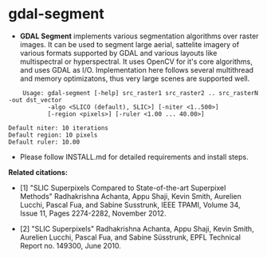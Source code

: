 # gdal-segment

 * **GDAL Segment** implements various segmentation algorithms over raster images. It can
be used to segment large aerial, sattelite imagery of various formats supported by GDAL and
various layouts like multispectral or hyperspectral. It uses OpenCV for it's core algorithms,
and uses GDAL as I/O. Implementation here follows several multithread and memory optimizatons,
thus very large scenes are supported well.

```
    Usage: gdal-segment [-help] src_raster1 src_raster2 .. src_rasterN -out dst_vector
           -algo <SLICO (default), SLIC>] [-niter <1..500>]
           [-region <pixels>] [-ruler <1.00 ... 40.00>]

Default niter: 10 iterations
Default region: 10 pixels
Default ruler: 10.00
```

 * Please follow INSTALL.md for detailed requirements and install steps.

**Related citations:**

 * [1] "SLIC Superpixels Compared to State-of-the-art Superpixel Methods"
 Radhakrishna Achanta, Appu Shaji, Kevin Smith, Aurelien Lucchi, Pascal Fua,
 and Sabine Susstrunk, IEEE TPAMI, Volume 34, Issue 11, Pages 2274-2282,
 November 2012.

 * [2] "SLIC Superpixels" Radhakrishna Achanta, Appu Shaji, Kevin Smith,
 Aurelien Lucchi, Pascal Fua, and Sabine Süsstrunk, EPFL Technical
 Report no. 149300, June 2010.
